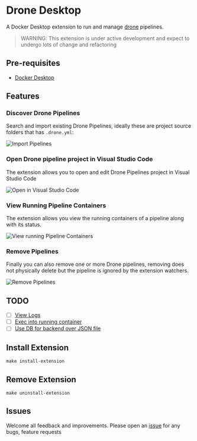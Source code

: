 # Drone Desktop

A Docker Desktop extension to run and manage [drone](https://drone.io) pipelines.

> WARNING: This extension is under active development and expect to undergo lots of change and refactoring

## Pre-requisites

- [Docker Desktop](https://www.docker.com/products/docker-desktop/)

## Features

### Discover Drone Pipelines

Search and import existing Drone Pipelines, ideally these are project source folders that has `.drone.yml`:

![Import Pipelines](https://www.screencast.com/t/BRoQF4F4w)

### Open Drone pipeline project in Visual Studio Code

The extension allows you to open and edit Drone Pipelines project in Visual Studio Code

![Open in Visual Studio Code](https://www.screencast.com/t/KlPho3jQqsi)

### View Running Pipeline Containers

The extension allows you view the running containers of a pipeline along with its status.

![View running Pipeline Containers](https://www.screencast.com/t/MKesIXlmpJH)

### Remove Pipelines

Finally you can also remove one or more Drone pipelines, removing does not physically delete but the pipeline is ignored by the extension watchers.

![Remove Pipelines](https://www.screencast.com/t/UVDNCTUloePf)

## TODO

- [ ] [View Logs](https://github.com/kameshsampath/drone-desktop-docker-extension/issues/1)
- [ ] [Exec into running container](https://github.com/kameshsampath/drone-desktop-docker-extension/issues/2)
- [ ] [Use DB for backend over JSON file](https://github.com/kameshsampath/drone-desktop-docker-extension/issues/3)

## Install Extension

```shell
make install-extension
```

## Remove Extension

```shell
make uninstall-extension
```

## Issues

Welcome all feedback and improvements. Please open an [issue](https://github.com/kameshsampath/drone-desktop-docker-extension/issues) for any bugs, feature requests
